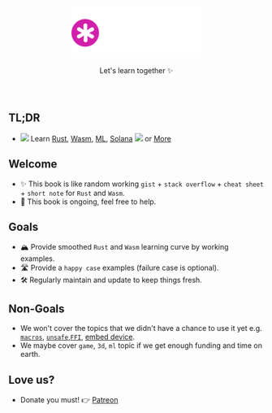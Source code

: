 <div style="text-align: center; width: 100%; padding-top: 4em; padding-bottom: 2em;">
  <img src="../assets/gist-logo-dark.svg" width="256" height="auto" />
  <p>Let's learn together ✨</p>
</div>

## TL;DR

- ![](/assets/kat.png) <span class="speech-bubble">Learn <a class="button" href="/hello/why-rust.html">Rust</a>, <a class="button" href="/hello/why-wasm.html">Wasm</a>, <a class="button" href="/ml/mod.html">ML</a>, <a class="button" href="/hello/why-solana.html">Solana</a> ![](/assets/duck.png) or <a class="button" href="/bye.html">More</a></span>

## Welcome

- ✨ This book is like random working `gist` + `stack overflow` + `cheat sheet` + `short note` for `Rust` and `Wasm`.
- 🚧 This book is ongoing, feel free to help.

## Goals

- 🏔 Provide smoothed `Rust` and `Wasm` learning curve by working examples.
- 🛣 Provide a `happy case` examples (failure case is optional).
- 🛠 Regularly maintain and update to keep things fresh.

## Non-Goals

- We won't cover the topics that we didn't have a chance to use it yet e.g. [`macros`](https://doc.rust-lang.org/book/ch19-06-macros.html), [`unsafe`](https://doc.rust-lang.org/nomicon/),[`FFI`](https://github.com/dtolnay/cxx), [embed device](https://doc.rust-lang.org/stable/embedded-book/).
- We maybe cover `game`, `3d`, `ml` topic if we get enough funding and time on earth.

## Love us?

- Donate you must! 👉 <a class="button" href="https://patreon.com/gist_rs" title="Sponsor" aria-label="Sponsor" target="_blank" rel="noopener"><i id="sponsor-button" class="fa fa-heart fa-beat beat-fade"></i> Patreon</a>
